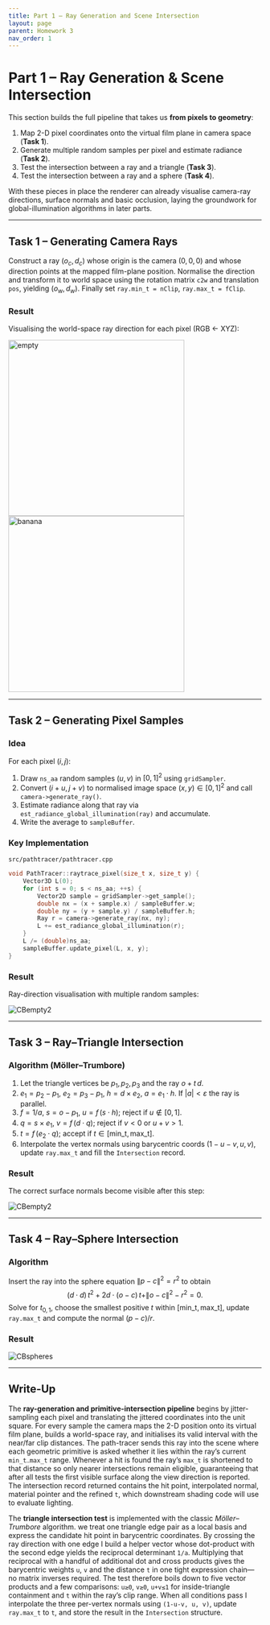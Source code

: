 ```yaml
---
title: Part 1 – Ray Generation and Scene Intersection
layout: page
parent: Homework 3
nav_order: 1
---
```


# Part 1 – Ray Generation & Scene Intersection

This section builds the full pipeline that takes us **from pixels to geometry**:
1. Map 2-D pixel coordinates onto the virtual film plane in camera space (**Task 1**).
2. Generate multiple random samples per pixel and estimate radiance (**Task 2**).
3. Test the intersection between a ray and a triangle (**Task 3**).
4. Test the intersection between a ray and a sphere (**Task 4**).

With these pieces in place the renderer can already visualise camera-ray directions, surface normals and basic occlusion, laying the groundwork for global-illumination algorithms in later parts.

---
## Task 1 – Generating Camera Rays


Construct a ray $(o_c,\,d_c)$ whose origin is the camera $(0,0,0)$ and whose direction points at the mapped film-plane position. Normalise the direction and transform it to world space using the rotation matrix `c2w` and translation `pos`, yielding $(o_w,\,d_w)$. Finally set
`ray.min_t = nClip`, `ray.max_t = fClip`.


### Result
Visualising the world-space ray direction for each pixel (RGB ← XYZ):

<p float="left">
  <img src="CBempty.png" alt="empty" width="350"/>
  <img src="banana.png" alt="banana" width="350"/>
</p>

---
## Task 2 – Generating Pixel Samples
### Idea
For each pixel $(i,\,j)$:
1. Draw `ns_aa` random samples $(u,v)$ in $[0,1]^2$ using `gridSampler`.
2. Convert $(i+u,\,j+v)$ to normalised image space $(x,y)\in[0,1]^2$ and call `camera->generate_ray()`.
3. Estimate radiance along that ray via `est_radiance_global_illumination(ray)` and accumulate.
4. Write the average to `sampleBuffer`.

### Key Implementation
`src/pathtracer/pathtracer.cpp`
```cpp
void PathTracer::raytrace_pixel(size_t x, size_t y) {
    Vector3D L(0);
    for (int s = 0; s < ns_aa; ++s) {
        Vector2D sample = gridSampler->get_sample();
        double nx = (x + sample.x) / sampleBuffer.w;
        double ny = (y + sample.y) / sampleBuffer.h;
        Ray r = camera->generate_ray(nx, ny);
        L += est_radiance_global_illumination(r);
    }
    L /= (double)ns_aa;
    sampleBuffer.update_pixel(L, x, y);
}
```

### Result
Ray-direction visualisation with multiple random samples:

![CBempty2](CBempty2.png)

---
## Task 3 – Ray–Triangle Intersection
### Algorithm (Möller–Trumbore)
1. Let the triangle vertices be $p_1, p_2, p_3$ and the ray $o + t\,d$.
2. $e_1 = p_2 - p_1$, $e_2 = p_3 - p_1$, $h = d \times e_2$, $a = e_1 \cdot h$.  If $|a| < \varepsilon$ the ray is parallel.
3. $f = 1/a$, $s = o - p_1$, $u = f\,(s \cdot h)$; reject if $u\notin[0,1]$.
4. $q = s \times e_1$, $v = f\,(d \cdot q)$; reject if $v<0$ or $u+v>1$.
5. $t = f\,(e_2 \cdot q)$; accept if $t \in [\text{min\_t}, \text{max\_t}]$.
6. Interpolate the vertex normals using barycentric coords $(1-u-v,u,v)$, update `ray.max_t` and fill the `Intersection` record.

### Result
The correct surface normals become visible after this step:

![CBempty2](CBempty2.png)

---
## Task 4 – Ray–Sphere Intersection
### Algorithm
Insert the ray into the sphere equation $\|p-c\|^2 = r^2$ to obtain
$$ (d\cdot d)\,t^2 + 2d\cdot(o-c)\,t + \|o-c\|^2 - r^2 = 0. $$
Solve for $t_{0,1}$, choose the smallest positive $t$ within $[\text{min\_t},\text{max\_t}]$, update `ray.max_t` and compute the normal $(p-c)/r$.

### Result
![CBspheres](CBspheres.png)

---
## Write-Up

The **ray-generation and primitive-intersection pipeline** begins by jitter-sampling each pixel and translating the jittered coordinates into the unit square.  For every sample the camera maps the 2-D position onto its virtual film plane, builds a world-space ray, and initialises its valid interval with the near/far clip distances.  The path-tracer sends this ray into the scene where each geometric primitive is asked whether it lies within the ray’s current `min_t‥max_t` range.  Whenever a hit is found the ray’s `max_t` is shortened to that distance so only nearer intersections remain eligible, guaranteeing that after all tests the first visible surface along the view direction is reported.  The intersection record returned contains the hit point, interpolated normal, material pointer and the refined `t`, which downstream shading code will use to evaluate lighting.

The **triangle intersection test** is implemented with the classic *Möller–Trumbore* algorithm.  we treat one triangle edge pair as a local basis and express the candidate hit point in barycentric coordinates.  By crossing the ray direction with one edge I build a helper vector whose dot-product with the second edge yields the reciprocal determinant `1/a`.  Multiplying that reciprocal with a handful of additional dot and cross products gives the barycentric weights `u`, `v` and the distance `t` in one tight expression chain—no matrix inverses required.  The test therefore boils down to five vector products and a few comparisons: `u≥0`, `v≥0`, `u+v≤1` for inside-triangle containment and `t` within the ray’s clip range.  When all conditions pass I interpolate the three per-vertex normals using `(1-u-v, u, v)`, update `ray.max_t` to `t`, and store the result in the `Intersection` structure.
